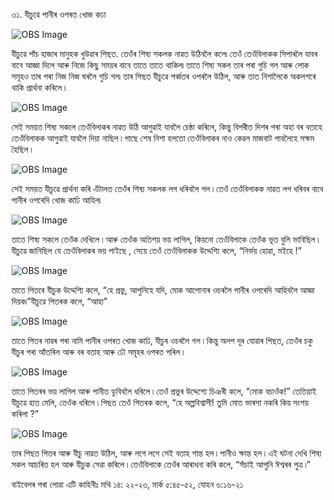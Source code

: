 
 ৩১. যীচুৱে পানীৰ ওপৰত খোজ কঢা

![OBS Image](https://cdn.door43.org/obs/jpg/360px/obs-en-31-01.jpg)

যীচুৱে পাঁচ হাজাৰ মানুহক খুউৱাৰ পিছত. তেওঁৰ শিষ্য সকলক নাৱত উঠিবলৈ কলে৷ তেওঁ তেওঁবিলাকক সিপাৰলৈ যাবৰ বাবে আজ্ঞা দিলে আৰু নিজে কিছু সময়ৰ বাবে তাতে তাতে থাকিল৷ তাতে শিষ্য সকল তাৰ পৰা গুচি গল আৰু লোক সমূহও তাৰ পৰা নিজ নিজ ঘৰলৈ গুচি গল৷ তাৰ পিছত যীচুৱে পৰ্ব্বতৰ ওপৰলৈ উঠিল, আৰু তাত নিশালৈকে অকলশৰে থাকি প্ৰাৰ্থনা কৰিলে ৷

![OBS Image](https://cdn.door43.org/obs/jpg/360px/obs-en-31-02.jpg)

সেই সময়ত শিষ্য সকলে তেওঁবিলাকৰ নাৱত উঠি আগুৱাই যাবলৈ চেষ্ঠা কৰিলে, কিন্তু বিপৰীত দিশৰ পৰা অহা বৰ বতাহে তেওঁবিলাকক আগুৱাই যাবলৈ দিয়া নাছিল ৷ পাছে শেষ নিশা হলতো তেওঁবিলাকৰ নাও কেৱল মাজবাট পাবলৈহে সক্ষম হৈছিল ৷

![OBS Image](https://cdn.door43.org/obs/jpg/360px/obs-en-31-03.jpg)

সেই সময়ত যীচুৱে প্ৰাৰ্থনা কৰি এঁটালত তেওঁৰ শিষ্য সকলক লগ ধৰিবলৈ গল ৷ তেওঁ তেওঁবিলাকক নাৱত লগ ধৰিবৰ বাবে পানীৰ ওপৰেদি খোজ কাঢি আহিল৷

![OBS Image](https://cdn.door43.org/obs/jpg/360px/obs-en-31-04.jpg)

তাতে শিষ্য সকলে তেওঁক দেখিলে ৷ আৰু তেওঁক  অতিশয় ভয় লাগিল, কিয়নো তেওঁবিলাকে তেওঁক ভূত বুলি ভাবিছিল ৷ যীচুৱে জানিছিল যে তেওঁবিলাকৰ ভয় পাইছে , সেয়ে তেওঁ তেওঁবিলাকক উদ্দেশ্যি কলে, “নিৰ্ভয় হোৱা, মইহে !”

![OBS Image](https://cdn.door43.org/obs/jpg/360px/obs-en-31-05.jpg)

তাতে পিতৰে যীচুক উদ্দেশ্যি কলে, “হে প্ৰভু, আপুনিহে যদি, মোক আপোনাৰ ওচৰলৈ পানীৰ ওপৰেদি আহিবলৈ আজ্ঞা দিয়ক৷”যীচুৱে পিতৰক কলে, “আহা”

![OBS Image](https://cdn.door43.org/obs/jpg/360px/obs-en-31-06.jpg)

তাতে পিতৰ নাৱৰ পৰা নামি পানীৰ ওপৰত খোজ কাঢি, যীচুৰ ওচৰলৈ গল ৷ কিন্তু অলপ দূৰ যোৱাৰ পিছত, তেওঁৰ চকু যীচুৰ পৰা আঁতৰিল আৰু বৰ বতাহ আৰু ঢৌ সমূহৰ ওপৰত পৰিল ৷ 

![OBS Image](https://cdn.door43.org/obs/jpg/360px/obs-en-31-07.jpg)

তাতে পিতৰৰ ভয় লাগিল আৰু পানীত ডুবিবলৈ ধৰিলে ৷ তেওঁ প্ৰভুৰ উদ্দেশ্যে চিঞৰী কলে, “মোক বচাওঁক!” তেতিয়াই যীচুৱে হাত মেলি, তেওঁক ধৰিলে ৷ পিছত তেওঁ পিতৰক কলে, “হে অল্পবিশ্বাসী! তুমি মোত ভাৰসা নকৰি কিয় সংশয় কৰিলা ?”

![OBS Image](https://cdn.door43.org/obs/jpg/360px/obs-en-31-08.jpg)

তাৰ পিছত পিতৰ আৰু যীচু নাৱত উঠিল, আৰু লগে লগে সেই বতাহ শান্ত হল ৷ পানীও ক্ষান্ত হল ৷ এই ঘটনা দেখি শিষ্য সকল আচৰিত হল আৰু যীচুক সেৱা কৰিলে ৷ তেওঁবিলাকে তেওঁৰ আৰাধনা কৰি কলে, “সঁচাই আপুনি ঈশ্বৰৰ পুত্ৰ ৷”

বাইবেলৰ পৰা লোৱা এটি কাহিনীঃ মথি ১৪: ২২-২৩, মাৰ্ক ৫:৪৫-৫২, যোহন ৬:১৬-২১

